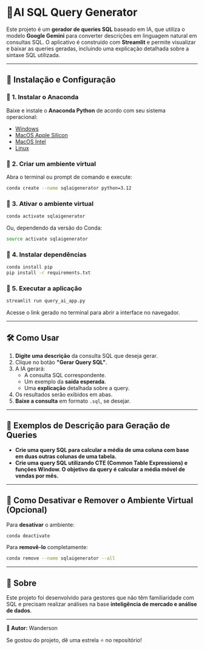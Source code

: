 # 📌AI SQL Query Generator

Este projeto é um **gerador de queries SQL** baseado em IA, que utiliza o modelo **Google Gemini** para converter descrições em linguagem natural em consultas SQL. O aplicativo é construído com **Streamlit** e permite visualizar e baixar as queries geradas, incluindo uma explicação detalhada sobre a sintaxe SQL utilizada.

---

## 🚀 **Instalação e Configuração**

### 📌 **1. Instalar o Anaconda**
Baixe e instale o **Anaconda Python** de acordo com seu sistema operacional:

- [Windows](https://repo.anaconda.com/archive/Anaconda3-2024.10-1-Windows-x86_64.exe)
- [MacOS Apple Silicon](https://repo.anaconda.com/archive/Anaconda3-2024.10-1-MacOSX-arm64.pkg)
- [MacOS Intel](https://repo.anaconda.com/archive/Anaconda3-2024.10-1-MacOSX-x86_64.pkg)
- [Linux](https://repo.anaconda.com/archive/Anaconda3-2024.10-1-Linux-x86_64.sh)

### 📌 **2. Criar um ambiente virtual**
Abra o terminal ou prompt de comando e execute:
```bash
conda create --name sqlaigenerator python=3.12
```

### 📌 **3. Ativar o ambiente virtual**
```bash
conda activate sqlaigenerator
```
Ou, dependendo da versão do Conda:
```bash
source activate sqlaigenerator
```

### 📌 **4. Instalar dependências**
```bash
conda install pip
pip install -r requirements.txt
```

### 📌 **5. Executar a aplicação**
```bash
streamlit run query_ai_app.py
```
Acesse o link gerado no terminal para abrir a interface no navegador.

---

## 🛠️ **Como Usar**
1. **Digite uma descrição** da consulta SQL que deseja gerar.
2. Clique no botão **"Gerar Query SQL"**.
3. A IA gerará:
   - A consulta SQL correspondente.
   - Um exemplo da **saída esperada**.
   - Uma **explicação** detalhada sobre a query.
4. Os resultados serão exibidos em abas.
5. **Baixe a consulta** em formato `.sql`, se desejar.

---

## 📌 **Exemplos de Descrição para Geração de Queries**

- **Crie uma query SQL para calcular a média de uma coluna com base em duas outras colunas de uma tabela.**
- **Crie uma query SQL utilizando CTE (Common Table Expressions) e funções Window. O objetivo da query é calcular a média móvel de vendas por mês.**

---

## 🛑 **Como Desativar e Remover o Ambiente Virtual (Opcional)**
Para **desativar** o ambiente:
```bash
conda deactivate
```
Para **removê-lo** completamente:
```bash
conda remove --name sqlaigenerator --all
```

---

## 📝 **Sobre**
Este projeto foi desenvolvido para gestores que não têm familiaridade com SQL e precisam realizar análises na base **inteligência de mercado e análise de dados**.

---

**🔗 Autor:** Wanderson

Se gostou do projeto, dê uma estrela ⭐ no repositório!

